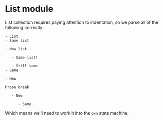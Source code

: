 # List module

  List collection requires paying attention to indentation, so we parse all
of the following correctly:

```orb
- List
- Same list

- New list
   
   - Same list!

   - Still same
- Same

- New

Prose break

   - New

      - Same

```

Which means we'll need to work it into the ``own`` state machine. 
